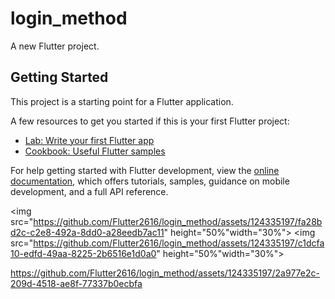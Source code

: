 # login_method

A new Flutter project.

## Getting Started

This project is a starting point for a Flutter application.

A few resources to get you started if this is your first Flutter project:

- [Lab: Write your first Flutter app](https://docs.flutter.dev/get-started/codelab)
- [Cookbook: Useful Flutter samples](https://docs.flutter.dev/cookbook)

For help getting started with Flutter development, view the
[online documentation](https://docs.flutter.dev/), which offers tutorials,
samples, guidance on mobile development, and a full API reference.

<p>
  
  <img src="https://github.com/Flutter2616/login_method/assets/124335197/fa28bd2c-c2e8-492a-8dd0-a28eedb7ac11" height="50%"width="30%">
  <img src="https://github.com/Flutter2616/login_method/assets/124335197/c1dcfa10-edfd-49aa-8225-2b6516e1d0a0" height="50%"width="30%">
  
  </p>
  
  

https://github.com/Flutter2616/login_method/assets/124335197/2a977e2c-209d-4518-ae8f-77337b0ecbfa

